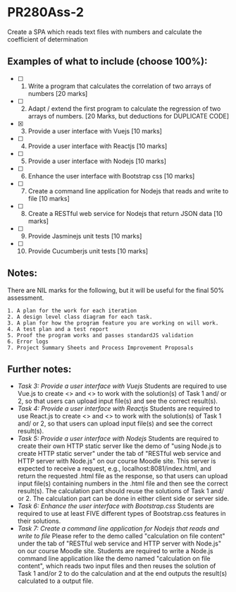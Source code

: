# PR280Ass-2

Create a SPA which reads text files with numbers and calculate the coefficient of determination

## Examples of what to include (choose 100%):

- [ ] 1. Write a program that calculates the correlation of two arrays of numbers [20 marks]
- [ ] 2. Adapt / extend the first program to calculate the regression of two arrays of numbers. [20 Marks, but deductions for DUPLICATE CODE]
- [x] 3. Provide a user interface with Vuejs [10 marks]
- [ ] 4. Provide a user interface with Reactjs [10 marks]
- [ ] 5. Provide a user interface with Nodejs [10 marks]
- [ ] 6. Enhance the user interface with Bootstrap css [10 marks]
- [ ] 7. Create a command line application for Nodejs that reads and write to file [10 marks]
- [ ] 8. Create a RESTful web service for Nodejs that return JSON data [10 marks]
- [ ] 9. Provide Jasminejs unit tests [10 marks]
- [ ] 10. Provide Cucumberjs unit tests [10 marks]

## Notes:

There are NIL marks for the following, but it will be useful for the final 50% assessment.

	1. A plan for the work for each iteration
	2. A design level class diagram for each task.
	3. A plan for how the program feature you are working on will work.
	4. A test plan and a test report
	5. Proof the program works and passes standardJS validation
	6. Error logs
	7. Project Summary Sheets and Process Improvement Proposals

## Further notes:
* *Task 3: Provide a user interface with Vuejs*
	Students are required to use Vue.js to create <<View>> and <<Controller>> to work with the solution(s) of Task 1 and/ or 2, so that users can upload input file(s) and see the correct result(s).
* *Task 4: Provide a user interface with Reactjs*
	Students are required to use React.js to create <<View>> and <<Controller>> to work with the solution(s) of Task 1 and/ or 2, so that users can upload input file(s) and see the correct result(s).
* *Task 5: Provide a user interface with Nodejs*
	Students are required to create their own HTTP static server like the demo of "using Node.js to create HTTP static server" under the tab of "RESTful web service and HTTP server with Node.js" on our course Moodle site. This server is expected to receive a request, e.g., localhost:8081/index.html, and return the requested .html file as the response, so that users can upload input file(s) containing numbers in the .html file and then see the correct result(s). The calculation part should reuse the solutions of Task 1 and/ or 2. The calculation part can be done in either client side or server side.
* *Task 6: Enhance the user interface with Bootstrap.css*
	Students are required to use at least FIVE different types of Bootstrap.css features in their solutions.
* *Task 7: Create a command line application for Nodejs that reads and write to file*
	Please refer to the demo called "calculation on file content" under the tab of "RESTful web service and HTTP server with Node.js" on our course Moodle site. Students are required to write a Node.js command line application like the demo named "calculation on file content", which reads two input files and then reuses the solution of Task 1 and/or 2 to do the calculation and at the end outputs the result(s) calculated to a output file.
